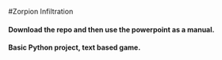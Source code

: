 #Zorpion Infiltration
#### Download the repo and then use the powerpoint as a manual. 
#### Basic Python project, text based game. 

